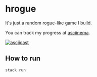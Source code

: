# hrogue

It's just a random rogue-like game I build.

You can track my progress at [asciinema](https://asciinema.org/~rasen).

[![asciicast](https://asciinema.org/a/331587.svg)](https://asciinema.org/a/331587)

## How to run

```sh
stack run
```
